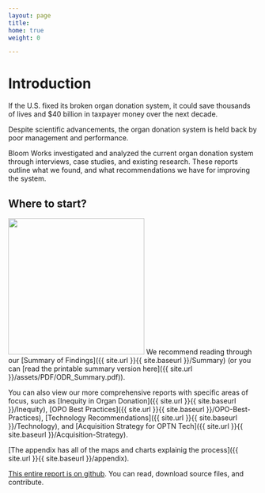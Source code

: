 ```yaml
---
layout: page
title: 
home: true
weight: 0

---
```


# Introduction

If the U.S. fixed its broken organ donation system, it could save thousands of lives and $40 billion in taxpayer money over the next decade.

Despite scientific advancements, the organ donation system is held back by poor management and performance.

Bloom Works investigated and analyzed the current organ donation system through interviews, case studies, and existing research. These reports outline what we found, and what recommendations we have for improving the system.

## Where to start? 

<img src="{{ site.url }}/assets/images/odr-sum-cov.jpg" width="275" >
<!-- ![Summary of Findings front cover](assets/images/odr-sum-cov.jpg)
 -->
We recommend reading through our [Summary of Findings]({{ site.url }}{{ site.baseurl }}/Summary) (or you can [read the printable summary version here]({{ site.url }}/assets/PDF/ODR_Summary.pdf)).

You can also view our more comprehensive reports with specific areas of focus, such as [Inequity in Organ Donation]({{ site.url }}{{ site.baseurl }}/Inequity), [OPO Best Practices]({{ site.url }}{{ site.baseurl }}/OPO-Best-Practices), [Technology Recommendations]({{ site.url }}{{ site.baseurl }}/Technology), and [Acquisition Strategy for OPTN Tech]({{ site.url }}{{ site.baseurl }}/Acquisition-Strategy). 

[The appendix has all of the maps and charts explainig the process]({{ site.url }}{{ site.baseurl }}/appendix). 

[This entire report is on github](https://github.com/Bloom-Works/organ-donation-reform). You can read, download source files, and contribute.
